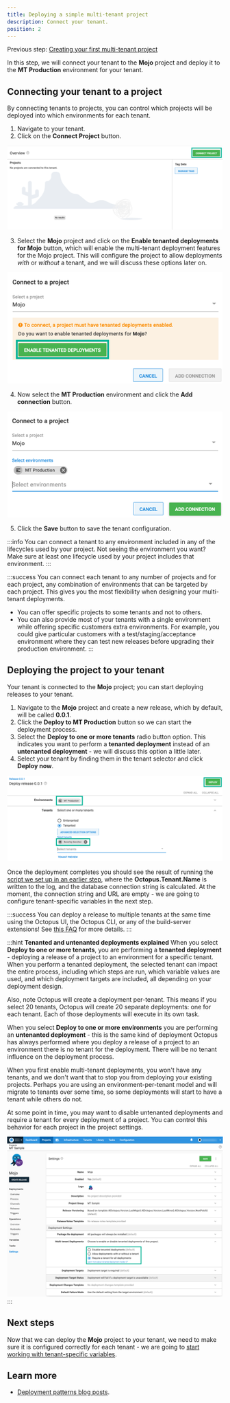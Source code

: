 ```yaml
---
title: Deploying a simple multi-tenant project
description: Connect your tenant.
position: 2
---
```


Previous step: [Creating your first multi-tenant project](/docs/deployment-patterns/multi-tenant-deployments/multi-tenant-deployment-guide/creating-your-first-multi-tenant-project.md)

In this step, we will connect your tenant to the **Mojo** project and deploy it to the **MT Production** environment for your tenant.

## Connecting your tenant to a project

By connecting tenants to projects, you can control which projects will be deployed into which environments for each tenant.

1. Navigate to your tenant.
2. Click on the **Connect Project** button.

![](images/multi-tenant-connect-project.png "width=500")

3. Select the **Mojo** project and click on the **Enable tenanted deployments for Mojo** button, which will enable the multi-tenant deployment features for the Mojo project. This will configure the project to allow deployments *with* or *without* a tenant, and we will discuss these options later on.

![](images/multi-tenant-project.png "width=500")

4. Now select the **MT Production** environment and click the **Add connection** button.

![](images/multi-tenant-connect-production.png "width=500")

5. Click the **Save** button to save the tenant configuration.

:::info
You can connect a tenant to any environment included in any of the lifecycles used by your project. Not seeing the environment you want? Make sure at least one lifecycle used by your project includes that environment.
:::

:::success
You can connect each tenant to any number of projects and for each project, any combination of environments that can be targeted by each project. This gives you the most flexibility when designing your multi-tenant deployments.

- You can offer specific projects to some tenants and not to others.
- You can also provide most of your tenants with a single environment while offering specific customers extra environments. For example, you could give particular customers with a test/staging/acceptance environment where they can test new releases before upgrading their production environment.
  :::

## Deploying the project to your tenant

Your tenant is connected to the **Mojo** project; you can start deploying releases to your tenant.

1. Navigate to the **Mojo** project and create a new release, which by default, will be called **0.0.1**.
2. Click the **Deploy to MT Production** button so we can start the deployment process.
3. Select the **Deploy to one or more tenants** radio button option. This indicates you want to perform a **tenanted deployment** instead of an **untenanted deployment** - we will discuss this option a little later.
4. Select your tenant by finding them in the tenant selector and click **Deploy now**.

![](images/multi-tenant-deploy-prod.png "width=300")

Once the deployment completes you should see the result of running the [script we set up in an earlier step](/docs/deployment-patterns/multi-tenant-deployments/multi-tenant-deployment-guide/creating-your-first-multi-tenant-project.md), where the **Octopus.Tenant.Name** is written to the log, and the database connection string is calculated. At the moment, the connection string and URL are empty - we are going to configure tenant-specific variables in the next step.

:::success
You can deploy a release to multiple tenants at the same time using the Octopus UI, the Octopus CLI, or any of the build-server extensions! See [this FAQ](/docs/deployment-patterns/multi-tenant-deployments/multi-tenant-deployments-faq.md) for more details.
:::

:::hint
**Tenanted and untenanted deployments explained**
When you select **Deploy to one or more tenants**, you are performing a **tenanted deployment** - deploying a release of a project to an environment for a specific tenant. When you perform a tenanted deployment, the selected tenant can impact the entire process, including which steps are run, which variable values are used, and which deployment targets are included, all depending on your deployment design.

Also, note Octopus will create a deployment per-tenant. This means if you select 20 tenants, Octopus will create 20 separate deployments: one for each tenant. Each of those deployments will execute in its own task.

When you select **Deploy to one or more environments** you are performing an **untenanted deployment** - this is the same kind of deployment Octopus has always performed where you deploy a release of a project to an environment there is no tenant for the deployment. There will be no tenant influence on the deployment process.

When you first enable multi-tenant deployments, you won't have any tenants, and we don't want that to stop you from deploying your existing projects. Perhaps you are using an environment-per-tenant model and will migrate to tenants over some time, so some deployments will start to have a tenant while others do not.

At some point in time, you may want to disable untenanted deployments and require a tenant for every deployment of a project. You can control this behavior for each project in the project settings.

![](images/multi-tenant-project-tenancy-settings.png "width=500")
:::

## Next steps

Now that we can deploy the **Mojo** project to your tenant, we need to make sure it is configured correctly for each tenant - we are going to [start working with tenant-specific variables](/docs/deployment-patterns/multi-tenant-deployments/multi-tenant-deployment-guide/working-with-tenant-specific-variables.md).

## Learn more

- [Deployment patterns blog posts](https://octopus.com/blog/tag/Deployment%20Patterns).